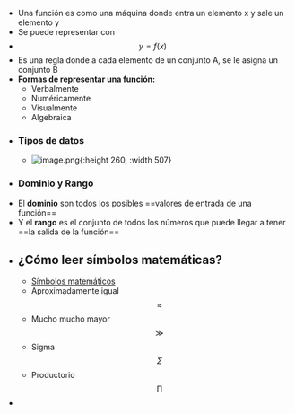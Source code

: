 - Una función es como una máquina donde entra un elemento x y sale un elemento y
- Se puede representar con
- $$y = f(x)$$
- Es una regla donde a cada elemento de un conjunto A, se le asigna un conjunto B
- **Formas de representar una función:**
	- Verbalmente
	- Numéricamente
	- Visualmente
	- Algebraica
- ### Tipos de datos
	- ![image.png](../assets/image_1664358745218_0.png){:height 260, :width 507}
- ### Dominio y Rango
- El **dominio** son todos los posibles ==valores de entrada de una función==
- Y el **rango** es el conjunto de todos los números que puede llegar a tener ==la salida de la función==
- ## ¿Cómo leer símbolos matemáticas?
	- [Símbolos matemáticos](https://laboratoriomatematicas.uniandes.edu.co/semarquitec/simbolosmat.htm)
	- Aproximadamente igual $$\approx$$
	- Mucho mucho mayor $$\gg$$
	- Sigma $$\Sigma$$
	- Productorio $$\prod$$
-